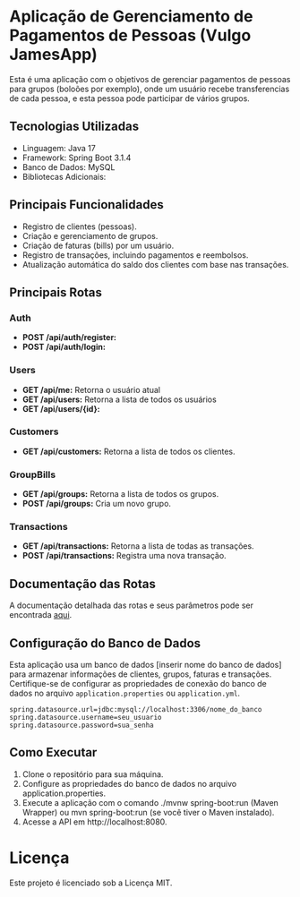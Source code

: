 # Aplicação de Gerenciamento de Pagamentos de Pessoas (Vulgo JamesApp)

Esta é uma aplicação com o objetivos de gerenciar pagamentos de pessoas para grupos (boloões por exemplo), 
onde um usuário recebe transferencias de cada pessoa, e esta pessoa pode participar de vários grupos.

## Tecnologias Utilizadas

- Linguagem: Java 17
- Framework: Spring Boot 3.1.4
- Banco de Dados: MySQL
- Bibliotecas Adicionais:

## Principais Funcionalidades

- Registro de clientes (pessoas).
- Criação e gerenciamento de grupos.
- Criação de faturas (bills) por um usuário.
- Registro de transações, incluindo pagamentos e reembolsos.
- Atualização automática do saldo dos clientes com base nas transações.

## Principais Rotas

### Auth
- **POST /api/auth/register:**
- **POST /api/auth/login:**
### Users
- **GET /api/me:** Retorna o usuário atual
- **GET /api/users:** Retorna a lista de todos os usuários
- **GET /api/users/{id}:**
### Customers
- **GET /api/customers:** Retorna a lista de todos os clientes.
### GroupBills
- **GET /api/groups:** Retorna a lista de todos os grupos.
- **POST /api/groups:** Cria um novo grupo.
### Transactions
- **GET /api/transactions:** Retorna a lista de todas as transações.
- **POST /api/transactions:** Registra uma nova transação.

## Documentação das Rotas

A documentação detalhada das rotas e seus parâmetros pode ser encontrada [aqui](URL_DA_DOCUMENTAÇÃO).

## Configuração do Banco de Dados

Esta aplicação usa um banco de dados [inserir nome do banco de dados] para armazenar informações de clientes, grupos, faturas e transações. Certifique-se de configurar as propriedades de conexão do banco de dados no arquivo `application.properties` ou `application.yml`.

```properties
spring.datasource.url=jdbc:mysql://localhost:3306/nome_do_banco
spring.datasource.username=seu_usuario
spring.datasource.password=sua_senha
```

## Como Executar
1. Clone o repositório para sua máquina.
2. Configure as propriedades do banco de dados no arquivo application.properties.
3. Execute a aplicação com o comando ./mvnw spring-boot:run (Maven Wrapper) 
ou mvn spring-boot:run (se você tiver o Maven instalado).
4. Acesse a API em http://localhost:8080.

# Licença
Este projeto é licenciado sob a Licença MIT.
